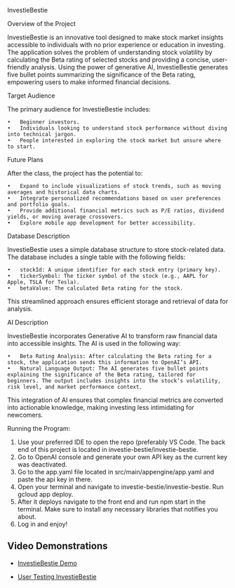 InvestieBestie

Overview of the Project

InvestieBestie is an innovative tool designed to make stock market insights accessible to individuals with no prior experience or education in investing. The application solves the problem of understanding stock volatility by calculating the Beta rating of selected stocks and providing a concise, user-friendly analysis. Using the power of generative AI, InvestieBestie generates five bullet points summarizing the significance of the Beta rating, empowering users to make informed financial decisions.

Target Audience

The primary audience for InvestieBestie includes:

	•	Beginner investors.
	•	Individuals looking to understand stock performance without diving into technical jargon.
	•	People interested in exploring the stock market but unsure where to start.

Future Plans

After the class, the project has the potential to:

	•	Expand to include visualizations of stock trends, such as moving averages and historical data charts.
	•	Integrate personalized recommendations based on user preferences and portfolio goals.
	•	Provide additional financial metrics such as P/E ratios, dividend yields, or moving average crossovers.
	•	Explore mobile app development for better accessibility.

Database Description

InvestieBestie uses a simple database structure to store stock-related data. The database includes a single table with the following fields:

	•	stockId: A unique identifier for each stock entry (primary key).
	•	tickerSymbol: The ticker symbol of the stock (e.g., AAPL for Apple, TSLA for Tesla).
	•	betaValue: The calculated Beta rating for the stock.

This streamlined approach ensures efficient storage and retrieval of data for analysis.

AI Description

InvestieBestie incorporates Generative AI to transform raw financial data into accessible insights. The AI is used in the following way:

	•	Beta Rating Analysis: After calculating the Beta rating for a stock, the application sends this information to OpenAI’s API.
	•	Natural Language Output: The AI generates five bullet points explaining the significance of the Beta rating, tailored for beginners. The output includes insights into the stock’s volatility, risk level, and market performance context.

This integration of AI ensures that complex financial metrics are converted into actionable knowledge, making investing less intimidating for newcomers.

Running the Program:

1. Use your preferred IDE to open the repo (preferably VS Code. The back end of this project is located in investie-bestie/investie-bestie.
2. Go to OpenAI console and generate your own API key as the current key was deactivated.
3. Go to the app.yaml file located in src/main/appengine/app.yaml and paste the api key in there.
4. Open your terminal and navigate to investie-bestie/investie-bestie. Run gcloud app deploy.
5. After it deploys navigate to the front end and run npm start in the terminal. Make sure to install any necessary libraries that notifies you about.
6. Log in and enjoy!

## Video Demonstrations

- [InvestieBestie Demo](https://www.youtube.com/watch?v=jzqoRQnFS7I)
  
- [User Testing InvestieBestie](https://www.youtube.com/watch?v=y02zpA4M6wo)

